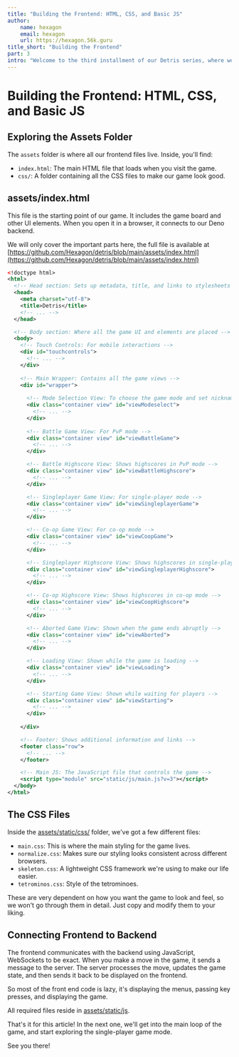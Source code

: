 ```yaml
---
title: "Building the Frontend: HTML, CSS, and Basic JS"
author:
    name: hexagon
    email: hexagon
    url: https://hexagon.56k.guru
title_short: "Building the Frontend"
part: 3
intro: "Welcome to the third installment of our Detris series, where we're building a web-based Tetris game using Deno. Having set up our project and understood its core files, it's time to turn our attention to the frontend. In this article, we'll explore the `assets` folder to understand how our game will look and feel. We'll delve into the `index.html` file and the accompanying CSS to give our game its visual appeal. Furthermore, we'll discuss how the frontend and backend communicate to create a seamless gaming experience. By the end of this article, you'll have a good grasp of frontend development and be well on your way to creating an engaging user interface for your Tetris game."
---
```


# Building the Frontend: HTML, CSS, and Basic JS

## Exploring the Assets Folder

The `assets` folder is where all our frontend files live. Inside, you'll find:

- `index.html`: The main HTML file that loads when you visit the game.
- `css/`: A folder containing all the CSS files to make our game look good.

## assets/index.html

This file is the starting point of our game. It includes the game board and
other UI elements. When you open it in a browser, it connects to our Deno
backend.

We will only cover the important parts here, the full file is available at
[https://github.com/Hexagon/detris/blob/main/assets/index.html](https://github.com/Hexagon/detris/blob/main/assets/index.html)

```xml
<!doctype html>
<html>
  <!-- Head section: Sets up metadata, title, and links to stylesheets -->
  <head>
    <meta charset="utf-8">
    <title>Detris</title>
    <!-- ... -->
  </head>

  <!-- Body section: Where all the game UI and elements are placed -->
  <body>
    <!-- Touch Controls: For mobile interactions -->
    <div id="touchcontrols">
      <!-- ... -->
    </div>
    
    <!-- Main Wrapper: Contains all the game views -->
    <div id="wrapper">
      
      <!-- Mode Selection View: To choose the game mode and set nickname -->
      <div class="container view" id="viewModeselect">
        <!-- ... -->
      </div>
      
      <!-- Battle Game View: For PvP mode -->
      <div class="container view" id="viewBattleGame">
        <!-- ... -->
      </div>

      <!-- Battle Highscore View: Shows highscores in PvP mode -->
      <div class="container view" id="viewBattleHighscore">
        <!-- ... -->
      </div>

      <!-- Singleplayer Game View: For single-player mode -->
      <div class="container view" id="viewSingleplayerGame">
        <!-- ... -->
      </div>

      <!-- Co-op Game View: For co-op mode -->
      <div class="container view" id="viewCoopGame">
        <!-- ... -->
      </div>

      <!-- Singleplayer Highscore View: Shows highscores in single-player mode -->
      <div class="container view" id="viewSingleplayerHighscore">
        <!-- ... -->
      </div>

      <!-- Co-op Highscore View: Shows highscores in co-op mode -->
      <div class="container view" id="viewCoopHighscore">
        <!-- ... -->
      </div>

      <!-- Aborted Game View: Shown when the game ends abruptly -->
      <div class="container view" id="viewAborted">
        <!-- ... -->
      </div>

      <!-- Loading View: Shown while the game is loading -->
      <div class="container view" id="viewLoading">
        <!-- ... -->
      </div>

      <!-- Starting Game View: Shown while waiting for players -->
      <div class="container view" id="viewStarting">
        <!-- ... -->
      </div>
      
    </div>

    <!-- Footer: Shows additional information and links -->
    <footer class="row">
      <!-- ... -->
    </footer>

    <!-- Main JS: The JavaScript file that controls the game -->
    <script type="module" src="static/js/main.js?v=3"></script>
  </body>
</html>
```

## The CSS Files

Inside the
[assets/static/css/](https://github.com/Hexagon/detris/tree/main/assets/static/css)
folder, we've got a few different files:

- `main.css`: This is where the main styling for the game lives.
- `normalize.css`: Makes sure our styling looks consistent across different
  browsers.
- `skeleton.css`: A lightweight CSS framework we're using to make our life
  easier.
- `tetrominos.css`: Style of the tetrominoes.

These are very dependent on how you want the game to look and feel, so we won't
go through them in detail. Just copy and modify them to your liking.

## Connecting Frontend to Backend

The frontend communicates with the backend using JavaScript, WebSockets to be
exact. When you make a move in the game, it sends a message to the server. The
server processes the move, updates the game state, and then sends it back to be
displayed on the frontend.

So most of the front end code is lazy, it's displaying the menus, passing key
presses, and displaying the game.

All required files reside in
[assets/static/js](https://github.com/Hexagon/detris/tree/main/assets/static/js).

That's it for this article! In the next one, we'll get into the main loop of the
game, and start exploring the single-player game mode.

See you there!
